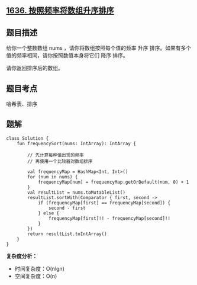 ## [1636. 按照频率将数组升序排序](https://leetcode.cn/problems/sort-array-by-increasing-frequency/)

## 题目描述

给你一个整数数组 nums ，请你将数组按照每个值的频率 升序 排序。如果有多个值的频率相同，请你按照数值本身将它们 降序 排序。 

请你返回排序后的数组。

## 题目考点

哈希表、排序

## 题解
 
```
class Solution {
    fun frequencySort(nums: IntArray): IntArray {

        // 先计算每种值出现的频率
        // 再使用一个比较器对数组排序

        val frequencyMap = HashMap<Int, Int>()
        for (num in nums) {
            frequencyMap[num] = frequencyMap.getOrDefault(num, 0) + 1
        }
        val resultList = nums.toMutableList()
        resultList.sortWith(Comparator { first, second ->
            if (frequencyMap[first] == frequencyMap[second]) {
                second - first
            } else {
                frequencyMap[first]!! - frequencyMap[second]!!
            }
        })
        return resultList.toIntArray()
    }
}
```

**复杂度分析：**

- 时间复杂度：O(nlgn)
- 空间复杂度：O(n) 
